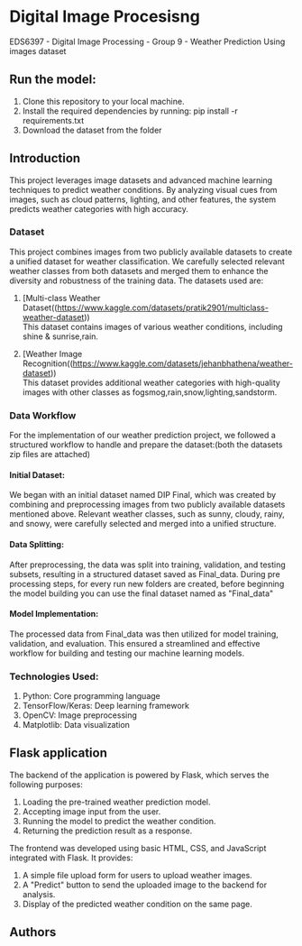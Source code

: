 # Digital Image Procesisng 
EDS6397 - Digital Image Processing - Group 9 - Weather Prediction Using images dataset

## Run the model:
1. Clone this repository to your local machine.
2. Install the required dependencies by running: pip install -r requirements.txt
3. Download the dataset from the folder 

## Introduction
This project leverages image datasets and advanced machine learning techniques to predict weather conditions. By analyzing visual cues from images, such as cloud patterns, lighting, and other features, the system predicts weather categories with high accuracy. 

### Dataset
This project combines images from two publicly available datasets to create a unified dataset for weather classification. We carefully selected relevant weather classes from both datasets and merged them to enhance the diversity and robustness of the training data.
The datasets used are: 
1. [Multi-class Weather Dataset((https://www.kaggle.com/datasets/pratik2901/multiclass-weather-dataset))  
   This dataset contains images of various weather conditions, including shine & sunrise,rain.

2. [Weather Image Recognition((https://www.kaggle.com/datasets/jehanbhathena/weather-dataset))  
   This dataset provides additional weather categories with high-quality images with other classes as fogsmog,rain,snow,lighting,sandstorm.

### Data Workflow
For the implementation of our weather prediction project, we followed a structured workflow to handle and prepare the dataset:(both the datasets zip files are attached)

#### Initial Dataset:
We began with an initial dataset named DIP Final, which was created by combining and preprocessing images from two publicly available datasets mentioned above. Relevant weather classes, such as sunny, cloudy, rainy, and snowy, were carefully selected and merged into a unified structure. 

#### Data Splitting:
After preprocessing, the data was split into training, validation, and testing subsets, resulting in a structured dataset saved as Final_data. During pre processing steps, for every run new folders are created, before beginning the model building you can use the final dataset named as "Final_data"

#### Model Implementation:
The processed data from Final_data was then utilized for model training, validation, and evaluation. This ensured a streamlined and effective workflow for building and testing our machine learning models.

### Technologies Used:
1. Python: Core programming language
2. TensorFlow/Keras: Deep learning framework
3. OpenCV: Image preprocessing
4. Matplotlib: Data visualization

## Flask application
The backend of the application is powered by Flask, which serves the following purposes:
1. Loading the pre-trained weather prediction model.
2. Accepting image input from the user.
3. Running the model to predict the weather condition.
4. Returning the prediction result as a response.

The frontend was developed using basic HTML, CSS, and JavaScript integrated with Flask. It provides:
1. A simple file upload form for users to upload weather images.
2. A "Predict" button to send the uploaded image to the backend for analysis.
3. Display of the predicted weather condition on the same page.

## Authors
